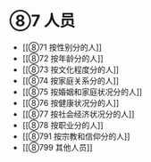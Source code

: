 # ⑧7 人员

- [[⑧71 按性别分的人]]
- [[⑧72 按年龄分的人]]
- [[⑧73 按文化程度分的人]]
- [[⑧74 按家庭关系分的人]]
- [[⑧75 按婚姻和家庭状况分的人]]
- [[⑧76 按健康状况分的人]]
- [[⑧77 按社会经济状况分的人]]
- [[⑧78 按职业分的人]]
- [[⑧791 按宗教和信仰分的人]]
- [[⑧799 其他人员]]
